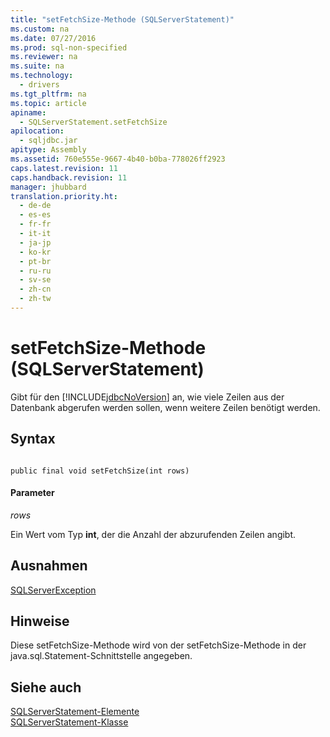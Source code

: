 ```yaml
---
title: "setFetchSize-Methode (SQLServerStatement)"
ms.custom: na
ms.date: 07/27/2016
ms.prod: sql-non-specified
ms.reviewer: na
ms.suite: na
ms.technology: 
  - drivers
ms.tgt_pltfrm: na
ms.topic: article
apiname: 
  - SQLServerStatement.setFetchSize
apilocation: 
  - sqljdbc.jar
apitype: Assembly
ms.assetid: 760e555e-9667-4b40-b0ba-778026ff2923
caps.latest.revision: 11
caps.handback.revision: 11
manager: jhubbard
translation.priority.ht: 
  - de-de
  - es-es
  - fr-fr
  - it-it
  - ja-jp
  - ko-kr
  - pt-br
  - ru-ru
  - sv-se
  - zh-cn
  - zh-tw
---
```

# setFetchSize-Methode (SQLServerStatement)
  Gibt für den [!INCLUDE[jdbcNoVersion](../content/includes/jdbcNoVersion_md.md)] an, wie viele Zeilen aus der Datenbank abgerufen werden sollen, wenn weitere Zeilen benötigt werden.  
  
## Syntax  
  
```  
  
public final void setFetchSize(int rows)  
```  
  
#### Parameter  
 *rows*  
  
 Ein Wert vom Typ **int**, der die Anzahl der abzurufenden Zeilen angibt.  
  
## Ausnahmen  
 [SQLServerException](../content/SQLServerException-Class.md)  
  
## Hinweise  
 Diese setFetchSize\-Methode wird von der setFetchSize\-Methode in der java.sql.Statement\-Schnittstelle angegeben.  
  
## Siehe auch  
 [SQLServerStatement-Elemente](../content/SQLServerStatement-Members.md)   
 [SQLServerStatement-Klasse](../content/SQLServerStatement-Class.md)  
  
  